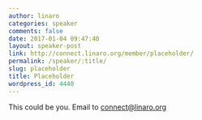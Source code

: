 ```yaml
---
author: linaro
categories: speaker
comments: false
date: 2017-01-04 09:47:40
layout: speaker-post
link: http://connect.linaro.org/member/placeholder/
permalink: /speaker/:title/
slug: placeholder
title: Placeholder
wordpress_id: 4440
---
```


This could be you. Email to connect@linaro.org